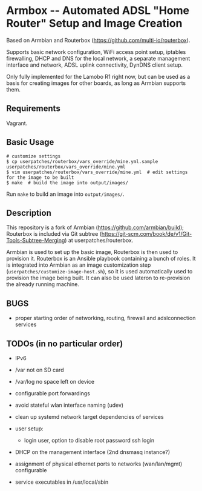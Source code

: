 # Armbox -- Automated ADSL "Home Router" Setup and Image Creation

Based on Armbian and Routerbox (https://github.com/multi-io/routerbox).

Supports basic network configuration, WiFi access point setup,
iptables firewalling, DHCP and DNS for the local network, a separate
management interface and network, ADSL uplink connectivity, DynDNS
client setup.

Only fully implemented for the Lamobo R1 right now, but can be used as
a basis for creating images for other boards, as long as Armbian
supports them.

## Requirements

Vagrant.

## Basic Usage

```
# customize settings
$ cp userpatches/routerbox/vars_override/mine.yml.sample userpatches/routerbox/vars_override/mine.yml
$ vim userpatches/routerbox/vars_override/mine.yml  # edit settings for the image to be built
$ make  # build the image into output/images/
```

Run `make` to build an image into `output/images/`.

## Description

This repository is a fork of Armbian
(https://github.com/armbian/build); Routerbox is included via Git
subtree (https://git-scm.com/book/de/v1/Git-Tools-Subtree-Merging) at
userpatches/routerbox.

Armbian is used to set up the basic image, Routerbox is then used to
provision it. Routerbox is an Ansible playbook containing a bunch of
roles. It is integrated into Armbian as an image customization step
(`userpatches/customize-image-host.sh`), so it is used automatically
used to provision the image being built. It can also be used lateron
to re-provision the already running machine.


## BUGS

- proper starting order of networking, routing, firewall
  and adslconnection services
  

## TODOs (in no particular order)

- IPv6

- /var not on SD card

- /var/log no space left on device

- configurable port forwardings

- avoid stateful wlan interface naming (udev)

- clean up systemd network target dependencies of services

- user setup:

    - login user, option to disable root password ssh login

- DHCP on the management interface (2nd dnsmasq instance?)

- assignment of physical ethernet ports to networks (wan/lan/mgmt) configurable

- service executables in /usr/local/sbin
